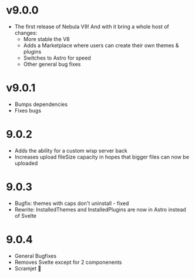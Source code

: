 # v9.0.0

- The first release of Nebula V9! And with it bring a whole host of changes:
  - More stable the V8
  - Adds a Marketplace where users can create their own themes & plugins
  - Switches to Astro for speed
  - Other general bug fixes

# v9.0.1

- Bumps dependencies
- Fixes bugs

# 9.0.2

- Adds the ability for a custom wisp server back
- Increases upload fileSize capacity in hopes that bigger files can now be uploaded

# 9.0.3

- Bugfix: themes with caps don't uninstall - fixed
- Rewrite: InstalledThemes and InstalledPlugins are now in Astro instead of Svelte

# 9.0.4

- General Bugfixes
- Removes Svelte except for 2 componenents
- Scramjet :rocket:
